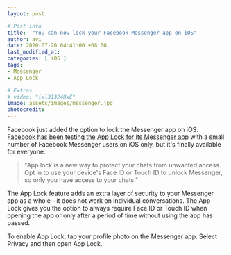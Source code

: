 ```yaml
---
layout: post

# Post info
title:  "You can now lock your Facebook Messenger app on iOS"
author: avi
date: 2020-07-20 04:41:00 +08:00
last_modified_at:
categories: [ iOS ]
tags:
- Messenger
- App Lock

# Extras
# video: "ixl31324UxE"
image: assets/images/messenger.jpg
photocredit:
---
```

Facebook just added the option to lock the Messenger app on iOS. <a href="https://9to5mac.com/2020/06/12/facebook-testing-face-id-and-touch-id-lock-for-messenger-app-on-ios/" target="blank">Facebook has been testing the App Lock for its Messenger app</a> with a  small number of Facebook Messenger users on iOS only, but it's finally available for everyone.

<blockquote>"App lock is a new way to protect your chats from unwanted access. Opt in to use your device's Face ID or Touch ID to unlock Messenger, so only you have access to your chats."</blockquote>

The App Lock feature adds an extra layer of security to your Messenger app as a whole—it does not work on individual conversations. The App Lock gives you the option to always require Face ID or Touch ID when opening the app or only after a period of time without using the app has passed.   

<div class="note-container">
    <div class="note-text-container">To enable App Lock, tap your profile photo on the Messenger app. Select Privacy and then open App Lock.</div>
</div>

